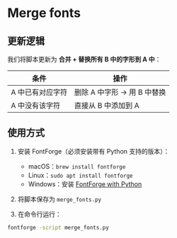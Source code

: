 # Merge fonts

## 更新逻辑

我们将脚本更新为 **合并 + 替换所有 B 中的字形到 A 中**：

| 条件        | 操作                 |
|-----------|--------------------|
| A 中已有对应字符 | 删除 A 中字形 → 用 B 中替换 |
| A 中没有该字符  | 直接从 B 中添加到 A       |

## 使用方式

1. 安装 FontForge（必须安装带有 Python 支持的版本）：

    * macOS：`brew install fontforge`
    * Linux：`sudo apt install fontforge`
    * Windows：安装 [FontForge with Python](https://fontforge.org/en-US/downloads/)

2. 将脚本保存为 `merge_fonts.py`

3. 在命令行运行：

```bash
fontforge -script merge_fonts.py
```

